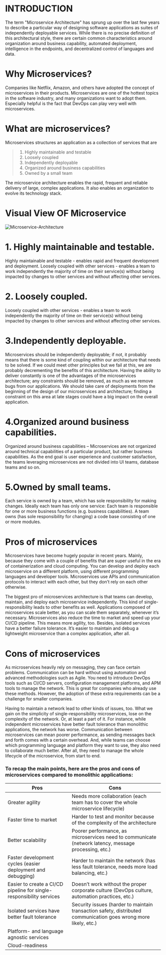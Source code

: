 # INTRODUCTION
The term "Microservice Architecture" has sprung up over the last few years to describe a particular way of designing software applications as suites of independently deployable services. While there is no precise definition of this architectural style, there are certain common characteristics around organization around business capability, automated deployment, intelligence in the endpoints, and decentralized control of languages and data.

# Why Microservices?
Companies like Netflix, Amazon, and others have adopted the concept of microservices in their products. Microservices are one of the hottest topics in the software industry, and many organizations want to adopt them. Especially helpful is the fact that DevOps can play very well with microservices.

# What are microservices?
Microservices structures an application as a collection of services that are
> 1. Highly maintainable and testable
> 2. Loosely coupled
> 3. Independently deployable
> 4. Organized around business capabilities
> 5. Owned by a small team

The microservice architecture enables the rapid, frequent and reliable delivery of large, complex applications. It also enables an organization to evolve its technology stack.

# Visual View OF Microservice

![Microservice-Architecture](https://user-images.githubusercontent.com/33847438/78710128-57515700-7904-11ea-9a77-2a9cd78b5f8b.png)

# 1. Highly maintainable and testable.
Highly maintainable and testable - enables rapid and frequent development and deployment. Loosely coupled with other services - enables a team to work independently the majority of time on their service(s) without being impacted by changes to other services and without affecting other services.

# 2. Loosely coupled.
Loosely coupled with other services - enables a team to work independently the majority of time on their service(s) without being impacted by changes to other services and without affecting other services.

# 3.Independently deployable.
Microservices should be independently deployable; if not, it probably means that there is some kind of coupling within our architecture that needs to be solved. If we could meet other principles but we fail at this, we are probably decrementing the benefits of this architecture.
Having the ability to deliver constantly is one of the advantages of the microservices architecture; any constraints should be removed, as much as we remove bugs from our applications.
We should take care of deployments from the beginning of the design of our microservices and architecture; finding a constraint on this area at late stages could have a big impact on the overall application.

# 4.Organized around business capabilities.
Organized around business capabilities – Microservices are not organized around technical capabilities of a particular product, but rather business capabilities. As the end goal is user experience and customer satisfaction, the teams leveraging microservices are not divided into UI teams, database teams and so on.

# 5.Owned by small teams.
Each service is owned by a team, which has sole responsibility for making changes. Ideally each team has only one service: Each team is responsible for one or more business functions (e.g. business capabilities). A team owns (has sole responsibility for changing) a code base consisting of one or more modules.

# Pros of microservices
Microservices have become hugely popular in recent years. Mainly, because they come with a couple of benefits that are super useful in the era of containerization and cloud computing. You can develop and deploy each microservice on a different platform, using different programming languages and developer tools. Microservices use APIs and communication protocols to interact with each other, but they don’t rely on each other otherwise.

The biggest pro of microservices architecture is that teams can develop, maintain, and deploy each microservice independently. This kind of single-responsibility leads to other benefits as well. Applications composed of microservices scale better, as you can scale them separately, whenever it’s necessary. Microservices also reduce the time to market and speed up your CI/CD pipeline. This means more agility, too. Besides, isolated services have a better failure tolerance. It’s easier to maintain and debug a lightweight microservice than a complex application, after all.

# Cons of microservices
As microservices heavily rely on messaging, they can face certain problems. Communication can be hard without using automation and advanced methodologies such as Agile. You need to introduce DevOps tools such as CI/CD servers, configuration management platforms, and APM tools to manage the network. This is great for companies who already use these methods. However, the adoption of these extra requirements can be a challenge for smaller companies.

Having to maintain a network lead to other kinds of issues, too. What we gain on the simplicity of single-responsibility microservices, lose on the complexity of the network. Or, at least a part of it. For instance, while independent microservices have better fault tolerance than monolithic applications, the network has worse.
Communication between microservices can mean poorer performance, as sending messages back and forth comes with a certain overhead. And, while teams can choose which programming language and platform they want to use, they also need to collaborate much better. After all, they need to manage the whole lifecycle of the microservice, from start to end.

### To recap the main points, here are the pros and cons of microservices compared to monolithic applications:

Pros | Cons
------------ | -------------
Greater agility | Needs more collaboration (each team has to cover the whole microservice lifecycle)
Faster time to market | Harder to test and monitor because of the complexity of the architecture
Better scalability | Poorer performance, as microservices need to communicate (network latency, message processing, etc.)
Faster development cycles (easier deployment and debugging) | Harder to maintain the network (has less fault tolerance, needs more load balancing, etc.)
Easier to create a CI/CD pipeline for single-responsibility services | Doesn’t work without the proper corporate culture (DevOps culture, automation practices, etc.)
Isolated services have better fault tolerance | Security issues (harder to maintain transaction safety, distributed communication goes wrong more likely, etc.)
Platform- and language agnostic services |
Cloud-readiness |